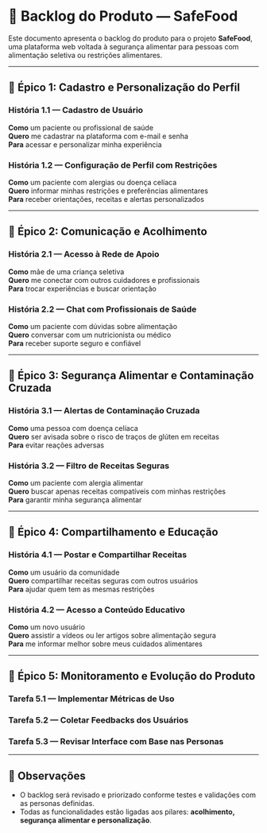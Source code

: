 # 📌 Backlog do Produto — SafeFood

Este documento apresenta o backlog do produto para o projeto **SafeFood**, uma plataforma web voltada à segurança alimentar para pessoas com alimentação seletiva ou restrições alimentares.

---

## 🔷 Épico 1: Cadastro e Personalização do Perfil

### História 1.1 — Cadastro de Usuário
**Como** um paciente ou profissional de saúde  
**Quero** me cadastrar na plataforma com e-mail e senha  
**Para** acessar e personalizar minha experiência

### História 1.2 — Configuração de Perfil com Restrições
**Como** um paciente com alergias ou doença celíaca  
**Quero** informar minhas restrições e preferências alimentares  
**Para** receber orientações, receitas e alertas personalizados

---

## 🔷 Épico 2: Comunicação e Acolhimento

### História 2.1 — Acesso à Rede de Apoio
**Como** mãe de uma criança seletiva  
**Quero** me conectar com outros cuidadores e profissionais  
**Para** trocar experiências e buscar orientação

### História 2.2 — Chat com Profissionais de Saúde
**Como** um paciente com dúvidas sobre alimentação  
**Quero** conversar com um nutricionista ou médico  
**Para** receber suporte seguro e confiável

---

## 🔷 Épico 3: Segurança Alimentar e Contaminação Cruzada

### História 3.1 — Alertas de Contaminação Cruzada
**Como** uma pessoa com doença celíaca  
**Quero** ser avisada sobre o risco de traços de glúten em receitas  
**Para** evitar reações adversas

### História 3.2 — Filtro de Receitas Seguras
**Como** um paciente com alergia alimentar  
**Quero** buscar apenas receitas compatíveis com minhas restrições  
**Para** garantir minha segurança alimentar

---

## 🔷 Épico 4: Compartilhamento e Educação

### História 4.1 — Postar e Compartilhar Receitas
**Como** um usuário da comunidade  
**Quero** compartilhar receitas seguras com outros usuários  
**Para** ajudar quem tem as mesmas restrições

### História 4.2 — Acesso a Conteúdo Educativo
**Como** um novo usuário  
**Quero** assistir a vídeos ou ler artigos sobre alimentação segura  
**Para** me informar melhor sobre meus cuidados alimentares

---

## 🔷 Épico 5: Monitoramento e Evolução do Produto

### Tarefa 5.1 — Implementar Métricas de Uso
### Tarefa 5.2 — Coletar Feedbacks dos Usuários
### Tarefa 5.3 — Revisar Interface com Base nas Personas

---

## 🔖 Observações

- O backlog será revisado e priorizado conforme testes e validações com as personas definidas.
- Todas as funcionalidades estão ligadas aos pilares: **acolhimento, segurança alimentar e personalização**.


